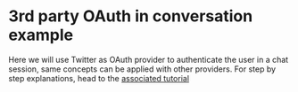 # 3rd party OAuth in conversation example

Here we will use Twitter as OAuth provider to authenticate the user in a chat session, same concepts can be applied with other providers. For step by step explanations, head to the [associated tutorial](https://botpress.io/docs/tutorials/3rd-party-OAuth/)

